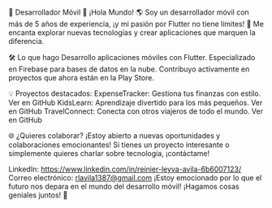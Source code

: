 🚀 Desarrollador Móvil 📱
¡Hola Mundo! 🌎
Soy un desarrollador móvil con más de 5 años de experiencia, ¡y mi pasión por Flutter no tiene límites! 💙 Me encanta explorar nuevas tecnologías y crear aplicaciones que marquen la diferencia.

🛠️ Lo que hago
Desarrollo aplicaciones móviles con Flutter.
Especializado en Firebase para bases de datos en la nube.
Contribuyo activamente en proyectos que ahora están en la Play Store.

💡 Proyectos destacados:
ExpenseTracker: Gestiona tus finanzas con estilo. Ver en GitHub
KidsLearn: Aprendizaje divertido para los más pequeños. Ver en GitHub
TravelConnect: Conecta con otros viajeros de todo el mundo. Ver en GitHub

🌐 ¿Quieres colaborar? 
¡Estoy abierto a nuevas oportunidades y colaboraciones emocionantes! Si tienes un proyecto interesante o simplemente quieres charlar sobre tecnología, ¡contáctame!

LinkedIn: https://www.linkedin.com/in/reinier-leyva-avila-6b6007123/
Correo electrónico: rlavila1387@gmail.com
¡Estoy emocionado por lo que el futuro nos depara en el mundo del desarrollo móvil! ¡Hagamos cosas geniales juntos! 🚀
